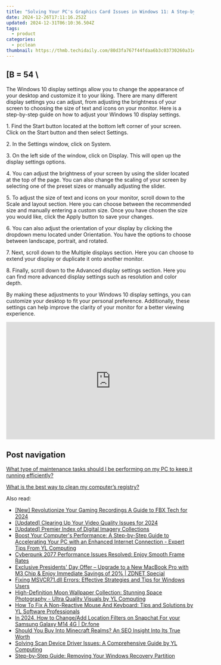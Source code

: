```yaml
---
title: "Solving Your PC's Graphics Card Issues in Windows 11: A Step-by-Step Breakdown by YL Software"
date: 2024-12-26T17:11:16.252Z
updated: 2024-12-31T06:10:36.504Z
tags:
  - product
categories:
  - pcclean
thumbnail: https://thmb.techidaily.com/80d3fa767f44fdaa6b3c03730260a31e590107858e011b7c1ceac58f39d7b6f4.jpg
---
```


## \[B = 54 \

The Windows 10 display settings allow you to change the appearance of your desktop and customize it to your liking. There are many different display settings you can adjust, from adjusting the brightness of your screen to choosing the size of text and icons on your monitor. Here is a step-by-step guide on how to adjust your Windows 10 display settings. 

1\. Find the Start button located at the bottom left corner of your screen. Click on the Start button and then select Settings.

2\. In the Settings window, click on System.

3\. On the left side of the window, click on Display. This will open up the display settings options. 

4\. You can adjust the brightness of your screen by using the slider located at the top of the page. You can also change the scaling of your screen by selecting one of the preset sizes or manually adjusting the slider.

5\. To adjust the size of text and icons on your monitor, scroll down to the Scale and layout section. Here you can choose between the recommended size and manually entering a custom size. Once you have chosen the size you would like, click the Apply button to save your changes.

6\. You can also adjust the orientation of your display by clicking the dropdown menu located under Orientation. You have the options to choose between landscape, portrait, and rotated.

7\. Next, scroll down to the Multiple displays section. Here you can choose to extend your display or duplicate it onto another monitor.

8\. Finally, scroll down to the Advanced display settings section. Here you can find more advanced display settings such as resolution and color depth. 

By making these adjustments to your Windows 10 display settings, you can customize your desktop to fit your personal preference. Additionally, these settings can help improve the clarity of your monitor for a better viewing experience.

<!-- affiliate ads begin -->
<iframe width="560" height="315" src="https://www.youtube.com/embed/9ECz3oZ8NrQ?si=86vkwkDJo9HQXpzt" title="YouTube video player" frameborder="0" allow="accelerometer; autoplay; clipboard-write; encrypted-media; gyroscope; picture-in-picture; web-share" referrerpolicy="strict-origin-when-cross-origin" allowfullscreen></iframe>
<!-- affiliate ads end -->

## Post navigation

[What type of maintenance tasks should I be performing on my PC to keep it running efficiently?](https://tools.techidaily.com/pcclean/products/)

[What is the best way to clean my computer’s registry?](https://tools.techidaily.com/pcclean/products/)

<ins class="adsbygoogle"
     style="display:block"
     data-ad-format="autorelaxed"
     data-ad-client="ca-pub-7571918770474297"
     data-ad-slot="1223367746"></ins>

<ins class="adsbygoogle"
     style="display:block"
     data-ad-client="ca-pub-7571918770474297"
     data-ad-slot="8358498916"
     data-ad-format="auto"
     data-full-width-responsive="true"></ins>

<span class="atpl-alsoreadstyle">Also read:</span>
<div><ul>
<li><a href="https://screen-recording.techidaily.com/new-revolutionize-your-gaming-recordings-a-guide-to-fbx-tech-for-2024/"><u>[New] Revolutionize Your Gaming Recordings A Guide to FBX Tech for 2024</u></a></li>
<li><a href="https://youtube-web.techidaily.com/ed-clearing-up-your-video-quality-issues-for-2024/"><u>[Updated] Clearing Up Your Video Quality Issues for 2024</u></a></li>
<li><a href="https://article-posts.techidaily.com/updated-premier-index-of-digital-imagery-collections/"><u>[Updated] Premier Index of Digital Imagery Collections</u></a></li>
<li><a href="https://discover-alternatives.techidaily.com/boost-your-computers-performance-a-step-by-step-guide-to-accelerating-your-pc-with-an-enhanced-internet-connection-expert-tips-from-yl-computing/"><u>Boost Your Computer's Performance: A Step-by-Step Guide to Accelerating Your PC with an Enhanced Internet Connection - Expert Tips From YL Computing</u></a></li>
<li><a href="https://win-blog.techidaily.com/1723002472136-cyberpunk-2077-performance-issues-resolved-enjoy-smooth-frame-rates/"><u>Cyberpunk 2077 Performance Issues Resolved: Enjoy Smooth Frame Rates</u></a></li>
<li><a href="https://some-tips.techidaily.com/exclusive-presidents-day-offer-upgrade-to-a-new-macbook-pro-with-m3-chip-and-enjoy-immediate-savings-of-20-zdnet-special/"><u>Exclusive Presidents' Day Offer – Upgrade to a New MacBook Pro with M3 Chip & Enjoy Immediate Savings of 20% | ZDNET Special</u></a></li>
<li><a href="https://techno-recovery.techidaily.com/fixing-msvcr71dll-errors-effective-strategies-and-tips-for-windows-users/"><u>Fixing MSVCR71.dll Errors: Effective Strategies and Tips for Windows Users</u></a></li>
<li><a href="https://discover-alternatives.techidaily.com/high-definition-moon-wallpaper-collection-stunning-space-photography-ultra-quality-visuals-by-yl-computing/"><u>High-Definition Moon Wallpaper Collection: Stunning Space Photography - Ultra Quality Visuals by YL Computing</u></a></li>
<li><a href="https://discover-alternatives.techidaily.com/how-to-fix-a-non-reactive-mouse-and-keyboard-tips-and-solutions-by-yl-software-professionals/"><u>How To Fix A Non-Reactive Mouse And Keyboard: Tips and Solutions by YL Software Professionals</u></a></li>
<li><a href="https://location-social.techidaily.com/in-2024-how-to-changeadd-location-filters-on-snapchat-for-your-samsung-galaxy-m14-4g-drfone-by-drfone-virtual-android/"><u>In 2024, How to Change/Add Location Filters on Snapchat For your Samsung Galaxy M14 4G | Dr.fone</u></a></li>
<li><a href="https://techtrends.techidaily.com/should-you-buy-into-minecraft-realms-an-seo-insight-into-its-true-worth/"><u>Should You Buy Into Minecraft Realms? An SEO Insight Into Its True Worth</u></a></li>
<li><a href="https://discover-alternatives.techidaily.com/solving-scan-device-driver-issues-a-comprehensive-guide-by-yl-computing/"><u>Solving Scan Device Driver Issues: A Comprehensive Guide by YL Computing</u></a></li>
<li><a href="https://technical-tips.techidaily.com/step-by-step-guide-removing-your-windows-recovery-partition/"><u>Step-by-Step Guide: Removing Your Windows Recovery Partition</u></a></li>
</ul></div>

